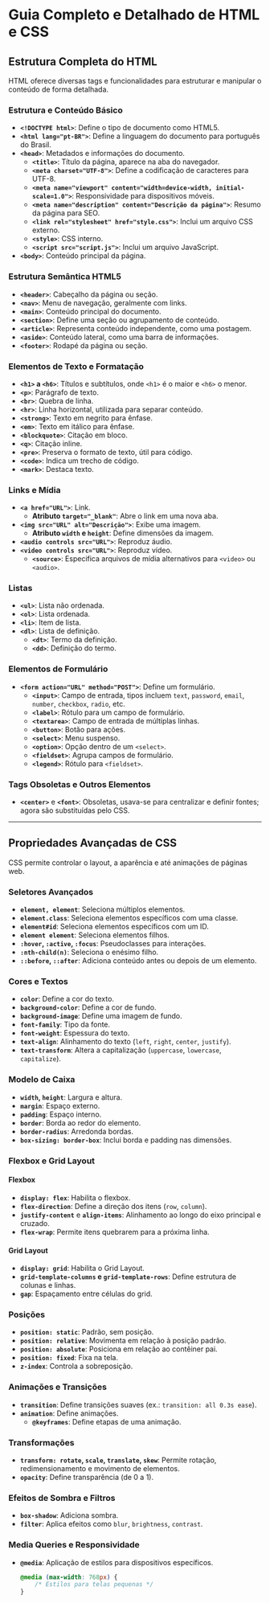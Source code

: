 # Guia Completo e Detalhado de HTML e CSS

## Estrutura Completa do HTML

HTML oferece diversas tags e funcionalidades para estruturar e manipular o conteúdo de forma detalhada.

### Estrutura e Conteúdo Básico
- **`<!DOCTYPE html>`**: Define o tipo de documento como HTML5.
- **`<html lang="pt-BR">`**: Define a linguagem do documento para português do Brasil.
- **`<head>`**: Metadados e informações do documento.
  - **`<title>`**: Título da página, aparece na aba do navegador.
  - **`<meta charset="UTF-8">`**: Define a codificação de caracteres para UTF-8.
  - **`<meta name="viewport" content="width=device-width, initial-scale=1.0">`**: Responsividade para dispositivos móveis.
  - **`<meta name="description" content="Descrição da página">`**: Resumo da página para SEO.
  - **`<link rel="stylesheet" href="style.css">`**: Inclui um arquivo CSS externo.
  - **`<style>`**: CSS interno.
  - **`<script src="script.js">`**: Inclui um arquivo JavaScript.
- **`<body>`**: Conteúdo principal da página.

### Estrutura Semântica HTML5
- **`<header>`**: Cabeçalho da página ou seção.
- **`<nav>`**: Menu de navegação, geralmente com links.
- **`<main>`**: Conteúdo principal do documento.
- **`<section>`**: Define uma seção ou agrupamento de conteúdo.
- **`<article>`**: Representa conteúdo independente, como uma postagem.
- **`<aside>`**: Conteúdo lateral, como uma barra de informações.
- **`<footer>`**: Rodapé da página ou seção.

### Elementos de Texto e Formatação
- **`<h1>` a `<h6>`**: Títulos e subtítulos, onde `<h1>` é o maior e `<h6>` o menor.
- **`<p>`**: Parágrafo de texto.
- **`<br>`**: Quebra de linha.
- **`<hr>`**: Linha horizontal, utilizada para separar conteúdo.
- **`<strong>`**: Texto em negrito para ênfase.
- **`<em>`**: Texto em itálico para ênfase.
- **`<blockquote>`**: Citação em bloco.
- **`<q>`**: Citação inline.
- **`<pre>`**: Preserva o formato de texto, útil para código.
- **`<code>`**: Indica um trecho de código.
- **`<mark>`**: Destaca texto.

### Links e Mídia
- **`<a href="URL">`**: Link.
  - **Atributo `target="_blank"`**: Abre o link em uma nova aba.
- **`<img src="URL" alt="Descrição">`**: Exibe uma imagem.
  - **Atributo `width` e `height`**: Define dimensões da imagem.
- **`<audio controls src="URL">`**: Reproduz áudio.
- **`<video controls src="URL">`**: Reproduz vídeo.
  - **`<source>`**: Especifica arquivos de mídia alternativos para `<video>` ou `<audio>`.

### Listas
- **`<ul>`**: Lista não ordenada.
- **`<ol>`**: Lista ordenada.
- **`<li>`**: Item de lista.
- **`<dl>`**: Lista de definição.
  - **`<dt>`**: Termo da definição.
  - **`<dd>`**: Definição do termo.

### Elementos de Formulário
- **`<form action="URL" method="POST">`**: Define um formulário.
  - **`<input>`**: Campo de entrada, tipos incluem `text`, `password`, `email`, `number`, `checkbox`, `radio`, etc.
  - **`<label>`**: Rótulo para um campo de formulário.
  - **`<textarea>`**: Campo de entrada de múltiplas linhas.
  - **`<button>`**: Botão para ações.
  - **`<select>`**: Menu suspenso.
  - **`<option>`**: Opção dentro de um `<select>`.
  - **`<fieldset>`**: Agrupa campos de formulário.
  - **`<legend>`**: Rótulo para `<fieldset>`.

### Tags Obsoletas e Outros Elementos
- **`<center>`** e **`<font>`**: Obsoletas, usava-se para centralizar e definir fontes; agora são substituídas pelo CSS.
  
---

## Propriedades Avançadas de CSS

CSS permite controlar o layout, a aparência e até animações de páginas web.

### Seletores Avançados
- **`element, element`**: Seleciona múltiplos elementos.
- **`element.class`**: Seleciona elementos específicos com uma classe.
- **`element#id`**: Seleciona elementos específicos com um ID.
- **`element element`**: Seleciona elementos filhos.
- **`:hover`, `:active`, `:focus`**: Pseudoclasses para interações.
- **`:nth-child(n)`**: Seleciona o enésimo filho.
- **`::before`, `::after`**: Adiciona conteúdo antes ou depois de um elemento.

### Cores e Textos
- **`color`**: Define a cor do texto.
- **`background-color`**: Define a cor de fundo.
- **`background-image`**: Define uma imagem de fundo.
- **`font-family`**: Tipo da fonte.
- **`font-weight`**: Espessura do texto.
- **`text-align`**: Alinhamento do texto (`left`, `right`, `center`, `justify`).
- **`text-transform`**: Altera a capitalização (`uppercase`, `lowercase`, `capitalize`).

### Modelo de Caixa
- **`width`, `height`**: Largura e altura.
- **`margin`**: Espaço externo.
- **`padding`**: Espaço interno.
- **`border`**: Borda ao redor do elemento.
- **`border-radius`**: Arredonda bordas.
- **`box-sizing: border-box`**: Inclui borda e padding nas dimensões.

### Flexbox e Grid Layout
#### Flexbox
- **`display: flex`**: Habilita o flexbox.
- **`flex-direction`**: Define a direção dos itens (`row`, `column`).
- **`justify-content`** e **`align-items`**: Alinhamento ao longo do eixo principal e cruzado.
- **`flex-wrap`**: Permite itens quebrarem para a próxima linha.

#### Grid Layout
- **`display: grid`**: Habilita o Grid Layout.
- **`grid-template-columns` e `grid-template-rows`**: Define estrutura de colunas e linhas.
- **`gap`**: Espaçamento entre células do grid.

### Posições
- **`position: static`**: Padrão, sem posição.
- **`position: relative`**: Movimenta em relação à posição padrão.
- **`position: absolute`**: Posiciona em relação ao contêiner pai.
- **`position: fixed`**: Fixa na tela.
- **`z-index`**: Controla a sobreposição.

### Animações e Transições
- **`transition`**: Define transições suaves (ex.: `transition: all 0.3s ease`).
- **`animation`**: Define animações.
  - **`@keyframes`**: Define etapas de uma animação.

### Transformações
- **`transform: rotate`, `scale`, `translate`, `skew`**: Permite rotação, redimensionamento e movimento de elementos.
- **`opacity`**: Define transparência (de 0 a 1).

### Efeitos de Sombra e Filtros
- **`box-shadow`**: Adiciona sombra.
- **`filter`**: Aplica efeitos como `blur`, `brightness`, `contrast`.

### Media Queries e Responsividade
- **`@media`**: Aplicação de estilos para dispositivos específicos.

  ```css
  @media (max-width: 768px) {
      /* Estilos para telas pequenas */
  }
  ```

